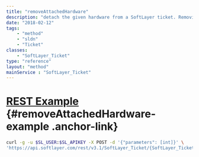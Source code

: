 ```yaml
---
title: "removeAttachedHardware"
description: "detach the given hardware from a SoftLayer ticket. Removing a hardware attachment may delay ticket processing time if the hardware removed is relevant to the ticket's issue. Return a boolean true upon successful hardware detachment. "
date: "2018-02-12"
tags:
    - "method"
    - "sldn"
    - "Ticket"
classes:
    - "SoftLayer_Ticket"
type: "reference"
layout: "method"
mainService : "SoftLayer_Ticket"
---
```


# [REST Example](#removeAttachedHardware-example) <a href="/article/rest/"><i class="fas fa-question"></i></a> {#removeAttachedHardware-example .anchor-link} 
```bash
curl -g -u $SL_USER:$SL_APIKEY -X POST -d '{"parameters": [int]}' \
'https://api.softlayer.com/rest/v3.1/SoftLayer_Ticket/{SoftLayer_TicketID}/removeAttachedHardware'
```
